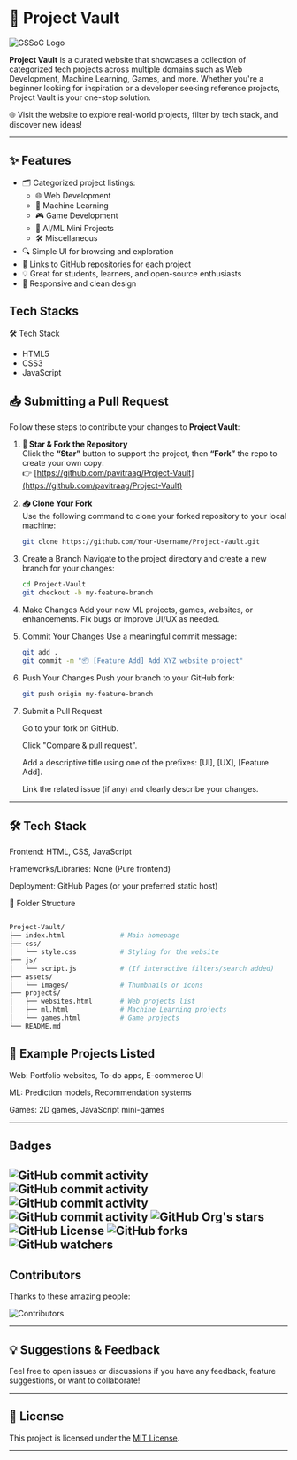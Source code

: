 # 🔐 Project Vault

![GSSoC Logo](https://raw.githubusercontent.com/pavitraag/Project-Vault/main/assets/gssoc.png)

**Project Vault** is a curated website that showcases a collection of categorized tech projects across multiple domains such as Web Development, Machine Learning, Games, and more. Whether you're a beginner looking for inspiration or a developer seeking reference projects, Project Vault is your one-stop solution.

🌐 Visit the website to explore real-world projects, filter by tech stack, and discover new ideas!

---

## ✨ Features

- 🗂️ Categorized project listings:
  - 🌐 Web Development
  - 🤖 Machine Learning
  - 🎮 Game Development
  - 🧠 AI/ML Mini Projects
  - 🛠️ Miscellaneous
- 🔍 Simple UI for browsing and exploration
- 📎 Links to GitHub repositories for each project
- 💡 Great for students, learners, and open-source enthusiasts
- 📱 Responsive and clean design

## Tech Stacks 

🛠 Tech Stack

- HTML5
- CSS3
- JavaScript



## 📥 Submitting a Pull Request

Follow these steps to contribute your changes to **Project Vault**:

1. **🌟 Star & Fork the Repository**  
   Click the **“Star”** button to support the project, then **“Fork”** the repo to create your own copy:  
   👉 [https://github.com/pavitraag/Project-Vault](https://github.com/pavitraag/Project-Vault)

2. **📥 Clone Your Fork**  
   Use the following command to clone your forked repository to your local machine:
   ```bash
   git clone https://github.com/Your-Username/Project-Vault.git
   ```
 3. Create a Branch
    Navigate to the project directory and create a new branch for your changes:

    ```bash
    cd Project-Vault
    git checkout -b my-feature-branch
    ```

 4. Make Changes
    Add your new ML projects, games, websites, or enhancements. Fix bugs or improve UI/UX as needed.

 5. Commit Your Changes
    Use a meaningful commit message:

    ```bash
    git add .
    git commit -m "📦 [Feature Add] Add XYZ website project"
    ```

 6. Push Your Changes
    Push your branch to your GitHub fork:

    ```bash
    git push origin my-feature-branch
    ```
 7. Submit a Pull Request

    Go to your fork on GitHub.
    
    Click "Compare & pull request".

    Add a descriptive title using one of the prefixes: [UI], [UX], [Feature Add].

    Link the related issue (if any) and clearly describe your changes.

---

## 🛠️ Tech Stack
Frontend: HTML, CSS, JavaScript

Frameworks/Libraries: None (Pure frontend)

Deployment: GitHub Pages (or your preferred static host)

📂 Folder Structure
```bash

Project-Vault/
├── index.html              # Main homepage
├── css/
│   └── style.css           # Styling for the website
├── js/
│   └── script.js           # (If interactive filters/search added)
├── assets/
│   └── images/             # Thumbnails or icons
├── projects/
│   ├── websites.html       # Web projects list
│   ├── ml.html             # Machine Learning projects
│   └── games.html          # Game projects
└── README.md
```

## 📌 Example Projects Listed
Web: Portfolio websites, To-do apps, E-commerce UI

ML: Prediction models, Recommendation systems

Games: 2D games, JavaScript mini-games

---
## Badges

![GitHub commit activity](https://img.shields.io/github/commit-activity/t/pavitraag/Project-Vault) ![GitHub commit activity](https://img.shields.io/github/commit-activity/w/pavitraag/Project-Vault) ![GitHub commit activity](https://img.shields.io/github/commit-activity/m/pavitraag/Project-Vault) ![GitHub commit activity](https://img.shields.io/github/commit-activity/y/pavitraag/Project-Vault) ![GitHub Org's stars](https://img.shields.io/github/stars/pavitraag%2FProject-Vault) ![GitHub License](https://img.shields.io/github/license/pavitraag/Project-Vault) ![GitHub forks](https://img.shields.io/github/forks/pavitraag/Project-Vault) ![GitHub watchers](https://img.shields.io/github/watchers/pavitraag/Project-Vault) 
---

## Contributors

Thanks to these amazing people:

![Contributors](https://contrib.rocks/image?repo=pavitraag/Project-Vault)

---

## 💡 Suggestions & Feedback
Feel free to open issues or discussions if you have any feedback, feature suggestions, or want to collaborate!

---

## 📄 License

This project is licensed under the [MIT License](LICENSE).

---

